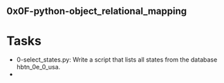 ## 0x0F-python-object_relational_mapping

# Tasks
- 0-select_states.py: Write a script that lists all states from the database hbtn_0e_0_usa.
- 